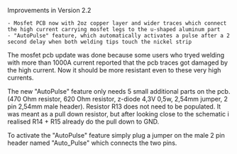 Improvements in Version 2.2

    - Mosfet PCB now with 2oz copper layer and wider traces which connect the high current carrying mosfet legs to the u-shaped aluminum part
    - "AutoPulse" feature, which automatically activates a pulse after a 2 second delay when both welding tips touch the nickel strip


The mosfet pcb update was done because some users who tryed welding with more than 1000A current reported that the pcb traces got damaged by the high current. Now it should be more resistant even to these very high currents.

The new "AutoPulse" feature only needs 5 small additional parts on the pcb. (470 Ohm resistor, 620 Ohm resistor, z-diode 4,3V 0,5w, 2,54mm jumper, 2 pin 2,54mm male header). Resistor R13 does not need to be populated. It was meant as a pull down resistor, but after looking close to the schematic i realised R14 + R15 already do the pull down to GND.

To activate the "AutoPulse" feature simply plug a jumper on the male 2 pin header named "Auto_Pulse" which connects the two pins.
